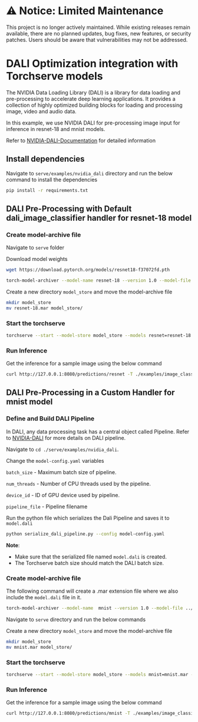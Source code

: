 # ⚠️ Notice: Limited Maintenance

This project is no longer actively maintained. While existing releases remain available, there are no planned updates, bug fixes, new features, or security patches. Users should be aware that vulnerabilities may not be addressed.

# DALI Optimization integration with Torchserve models

The NVIDIA Data Loading Library (DALI) is a library for data loading and pre-processing to accelerate deep learning applications. It provides a collection of highly optimized building blocks for loading and processing image, video and audio data.

In this example, we use NVIDIA DALI for pre-processing image input for inference in resnet-18 and mnist models.

Refer to [NVIDIA-DALI-Documentation](https://docs.nvidia.com/deeplearning/dali/user-guide/docs/index.html) for detailed information

## Install dependencies

Navigate to `serve/examples/nvidia_dali` directory and run the below command to install the dependencies

```bash
pip install -r requirements.txt
```

## DALI Pre-Processing with Default dali_image_classifier handler for resnet-18 model

### Create model-archive file

Navigate to `serve` folder

Download model weights

```bash
wget https://download.pytorch.org/models/resnet18-f37072fd.pth
```

```bash
torch-model-archiver --model-name resnet-18 --version 1.0 --model-file ./examples/image_classifier/resnet_18/model.py --serialized-file resnet18-f37072fd.pth --handler dali_image_classifier --config-file ./examples/nvidia_dali/model-config.yaml --extra-files ./examples/image_classifier/index_to_name.json
```

Create a new directory `model_store` and move the model-archive file

```bash
mkdir model_store
mv resnet-18.mar model_store/
```

### Start the torchserve

```bash
torchserve --start --model-store model_store --models resnet=resnet-18.mar --disable-token-auth --enable-model-api
```

### Run Inference

Get the inference for a sample image using the below command

```bash
curl http://127.0.0.1:8080/predictions/resnet -T ./examples/image_classifier/kitten.jpg
```

## DALI Pre-Processing in a Custom Handler for mnist model

### Define and Build DALI Pipeline

In DALI, any data processing task has a central object called Pipeline.
Refer to [NVIDIA-DALI](https://github.com/NVIDIA/DALI) for more details on DALI pipeline.

Navigate to `cd ./serve/examples/nvidia_dali`.

Change the `model-config.yaml` variables

`batch_size` - Maximum batch size of pipeline.

`num_threads` - Number of CPU threads used by the pipeline.

`device_id` - ID of GPU device used by pipeline.

`pipeline_file` - Pipeline filename

Run the python file which serializes the Dali Pipeline and saves it to `model.dali`

```bash
python serialize_dali_pipeline.py --config model-config.yaml
```

**__Note__**:

- Make sure that the serialized file named `model.dali` is created.
- The Torchserve batch size should match the DALI batch size.

### Create model-archive file

The following command will create a .mar extension file where we also include the `model.dali` file in it.

```bash
torch-model-archiver --model-name  mnist --version 1.0 --model-file ../image_classifier/mnist/mnist.py --serialized-file ../image_classifier/mnist/mnist_cnn.pt --handler custom_handler.py --extra-files ./model.dali --config-file model-config.yaml
```

Navigate to `serve` directory and run the below commands

Create a new directory `model_store` and move the model-archive file

```bash
mkdir model_store
mv mnist.mar model_store/
```

### Start the torchserve

```bash
torchserve --start --model-store model_store --models mnist=mnist.mar --disable-token-auth  --enable-model-api
```

### Run Inference

Get the inference for a sample image using the below command

```bash
curl http://127.0.0.1:8080/predictions/mnist -T ./examples/image_classifier/mnist/test_data/0.png
```
